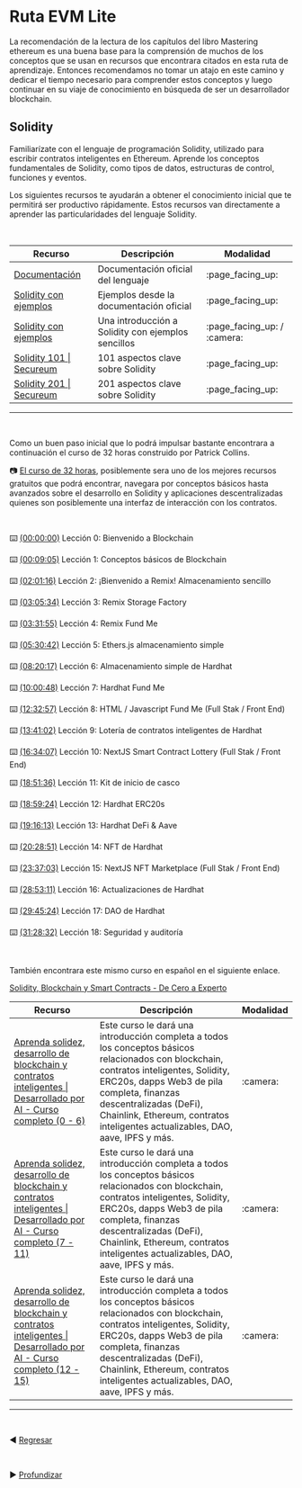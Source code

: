 
# **Ruta EVM Lite**

La recomendación de la lectura de los capítulos del libro Mastering ethereum es una buena base para la comprensión de muchos de los conceptos que se usan en recursos que encontrara citados en esta ruta de aprendizaje. Entonces recomendamos no tomar un atajo en este camino y dedicar el tiempo necesario para comprender estos conceptos y luego continuar en su viaje de conocimiento en búsqueda de ser un desarrollador blockchain.


## **Solidity**

Familiarízate con el lenguaje de programación Solidity, utilizado para escribir contratos inteligentes en Ethereum. Aprende los conceptos fundamentales de Solidity, como tipos de datos, estructuras de control, funciones y eventos.

Los siguientes recursos te ayudarán a obtener el conocimiento inicial que te permitirá ser productivo rápidamente. Estos recursos van directamente a aprender las particularidades del lenguaje Solidity.

<br>

<table>
  <thead>
    <tr>
      <th>Recurso</th>
      <th>Descripción</th>
      <th>Modalidad</th>
    </tr>
  </thead>
  <tbody>
    <tr>
      <td><a href="https://docs.soliditylang.org/en/latest/">Documentación</a></td>
      <td>
        Documentación oficial del lenguaje
      </td>
      <td>:page_facing_up:</td>
    </tr>
    <tr>
      <td><a href="https://docs.soliditylang.org/en/latest/solidity-by-example.html">Solidity con ejemplos</a></td>
      <td>Ejemplos desde la documentación oficial</td>
      <td>:page_facing_up:</td>
    </tr>
    <tr>
      <td><a href="https://solidity-by-example.org/">Solidity con ejemplos</a></td>
      <td>Una introducción a Solidity con ejemplos sencillos</td>
      <td>:page_facing_up: / :camera:</td>
    </tr>
    <tr>
      <td><a href="https://secureum.substack.com/p/solidity-101">Solidity 101 | Secureum</a></td>
      <td>101 aspectos clave sobre Solidity</td>
      <td>:page_facing_up:</td>
    </tr>
    <tr>
      <td><a href="https://secureum.substack.com/p/solidity-201">Solidity 201 | Secureum</a></td>
      <td>201 aspectos clave sobre Solidity</td>
      <td>:page_facing_up:</td>
    </tr>
  </tbody>
</table>

---

<br>

Como un buen paso inicial que lo podrá impulsar bastante encontrara a continuación el curso de 32 horas construido por Patrick Collins.


:camera:  [El curso de 32 horas](https://www.youtube.com/watch?v=gyMwXuJrbJQ&t=16700s), posiblemente sera uno de los mejores recursos gratuitos que podrá encontrar, navegara por conceptos básicos hasta avanzados sobre el desarrollo en Solidity y aplicaciones descentralizadas quienes son posiblemente una interfaz de interacción con los contratos.

<br>

⌨️ [(00:00:00)](https://www.youtube.com/watch?v=gyMwXuJrbJQ&t=0s) Lección 0: Bienvenido a Blockchain

⌨️ [(00:09:05)](https://www.youtube.com/watch?v=gyMwXuJrbJQ&t=545s) Lección 1: Conceptos básicos de Blockchain

⌨️ [(02:01:16)](https://www.youtube.com/watch?v=gyMwXuJrbJQ&t=7276s) Lección 2: ¡Bienvenido a Remix! Almacenamiento sencillo

⌨️ [(03:05:34)](https://www.youtube.com/watch?v=gyMwXuJrbJQ&t=11134s) Lección 3: Remix Storage Factory

⌨️ [(03:31:55)](https://www.youtube.com/watch?v=gyMwXuJrbJQ&t=12715s) Lección 4: Remix Fund Me

⌨️ [(05:30:42)](https://www.youtube.com/watch?v=gyMwXuJrbJQ&t=19842s) Lección 5: Ethers.js almacenamiento simple

⌨️ [(08:20:17)](https://www.youtube.com/watch?v=gyMwXuJrbJQ&t=30017s) Lección 6: Almacenamiento simple de Hardhat

⌨️ [(10:00:48)](https://www.youtube.com/watch?v=gyMwXuJrbJQ&t=36048s) Lección 7: Hardhat Fund Me

⌨️ [(12:32:57)](https://www.youtube.com/watch?v=gyMwXuJrbJQ&t=45177s) Lección 8: HTML / Javascript Fund Me (Full Stak / Front End)

⌨️ [(13:41:02)](https://www.youtube.com/watch?v=gyMwXuJrbJQ&t=49262s) Lección 9: Lotería de contratos inteligentes de Hardhat

⌨️ [(16:34:07)](https://www.youtube.com/watch?v=gyMwXuJrbJQ&t=59647s) Lección 10: NextJS Smart Contract Lottery (Full Stak / Front End)

⌨️ [(18:51:36)](https://www.youtube.com/watch?v=gyMwXuJrbJQ&t=67896s) Lección 11: Kit de inicio de casco

⌨️ [(18:59:24)](https://www.youtube.com/watch?v=gyMwXuJrbJQ&t=68364s) Lección 12: Hardhat ERC20s

⌨️ [(19:16:13)](https://www.youtube.com/watch?v=gyMwXuJrbJQ&t=69373s) Lección 13: Hardhat DeFi & Aave

⌨️ [(20:28:51)](https://www.youtube.com/watch?v=gyMwXuJrbJQ&t=73731s) Lección 14: NFT de Hardhat

⌨️ [(23:37:03)](https://www.youtube.com/watch?v=gyMwXuJrbJQ&t=85023s) Lección 15: NextJS NFT Marketplace (Full Stak / Front End)

⌨️ [(28:53:11)](https://www.youtube.com/watch?v=gyMwXuJrbJQ&t=103991s) Lección 16: Actualizaciones de Hardhat

⌨️ [(29:45:24)](https://www.youtube.com/watch?v=gyMwXuJrbJQ&t=107124s) Lección 17: DAO de Hardhat

⌨️ [(31:28:32)](https://www.youtube.com/watch?v=gyMwXuJrbJQ&t=113312s) Lección 18: Seguridad y auditoría

<br>

También encontrara este mismo curso en español en el siguiente enlace.


[Solidity, Blockchain y Smart Contracts - De Cero a Experto](https://www.youtube.com/watch?v=yN3zpI3sNAE&t=13775s)


<table>
  <thead>
    <tr>
      <th>Recurso</th>
      <th>Descripción</th>
      <th>Modalidad</th>
    </tr>
  </thead>
  <tbody>
     <tr>
      <td>
        <a href="https://www.youtube.com/watch?v=umepbfKp5rI&t=5s"> Aprenda solidez, desarrollo de blockchain y contratos inteligentes | Desarrollado por AI - Curso completo (0 - 6)</a>
      </td>
      <td>
     Este curso le dará una introducción completa a todos los conceptos básicos relacionados con blockchain, contratos inteligentes, Solidity, ERC20s, dapps Web3 de pila completa, finanzas descentralizadas (DeFi), Chainlink, Ethereum, contratos inteligentes actualizables, DAO, aave, IPFS y más.
      </td>
      <td>:camera:</td>
    </tr>
    <tr>
      <td>
        <a href="https://www.youtube.com/watch?v=sas02qSFZ74"> Aprenda solidez, desarrollo de blockchain y contratos inteligentes | Desarrollado por AI - Curso completo (7 - 11)</a>
      </td>
      <td>
     Este curso le dará una introducción completa a todos los conceptos básicos relacionados con blockchain, contratos inteligentes, Solidity, ERC20s, dapps Web3 de pila completa, finanzas descentralizadas (DeFi), Chainlink, Ethereum, contratos inteligentes actualizables, DAO, aave, IPFS y más.
      </td>
      <td>:camera:</td>
    </tr>
     <tr>
      <td>
        <a href="https://www.youtube.com/watch?v=wUjYK5gwNZs&t=4104s"> Aprenda solidez, desarrollo de blockchain y contratos inteligentes | Desarrollado por AI - Curso completo (12 - 15)</a>
      </td>
      <td>
     Este curso le dará una introducción completa a todos los conceptos básicos relacionados con blockchain, contratos inteligentes, Solidity, ERC20s, dapps Web3 de pila completa, finanzas descentralizadas (DeFi), Chainlink, Ethereum, contratos inteligentes actualizables, DAO, aave, IPFS y más.
      </td>
      <td>:camera:</td>
    </tr>
  </tbody>
</table>

---
<br>


:arrow_backward: [Regresar](../../desarrollo_contratos/blockchain_publicas/EVM.md)

<br>

:arrow_forward: [Profundizar](./EVM_Completa.md)